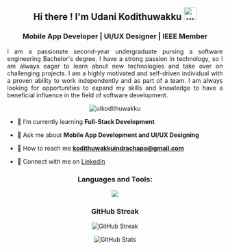 <h2 align="center"> Hi there ! I'm Udani Kodithuwakku 
    <img src="https://em-content.zobj.net/thumbs/120/twitter/322/waving-hand_1f44b.png" alt="wave" height="30"/>
</h2>

<h3 align="center"> Mobile App Developer | UI/UX Designer | IEEE Member </h3>

<div align = "center"> 
    <p style="text-align: justify; max-width: 600px; margin: 0 auto;" > 
        I am a passionate second-year undergraduate pursing a software engineering Bachelor's degree. I have a strong passion in technology, so I am always eager to learn about new technologies and take over on challenging projects. I am a highly motivated and self-driven individual with a proven ability to work independently and as part of a team. I am always looking for opportunities to expand my skills and knowledge to have a beneficial influence in the field of software development.
    </p>
</div>

<p align="center">
  <img src="https://komarev.com/ghpvc/?username=uikodithuwakku&label=Profile%20views&color=ff00ff&style=flat" alt="uikodithuwakku" />
</p>

- 🌱 I’m currently learning **Full-Stack Development**

- 💬 Ask me about **Mobile App Development and UI/UX Designing**

- 📧 How to reach me **kodithuwakkuindrachapa@gmail.com**

- 💼 Connect with me on [LinkedIn](https://www.linkedin.com/in/udani-kodithuwakku-156131328/)

<h3 align="center">Languages and Tools:</h3>
<p align="center">
    <a href="https://skillicons.dev">
    <img src="https://skillicons.dev/icons?i=html,css,js,java,php,dart,flutter,c,cs,dotnet,git,github,bootstrap,mysql,firebase,androidstudio,vscode,visualstudio,figma&theme=dark&perline=13" />
  </a>
</p>

<h3 align="center">GitHub Streak</h3>
<p align="center">
    <img src="https://github-readme-streak-stats.herokuapp.com/?user=uikodithuwakku&background=000000&stroke=130F40&ring=2234AE&fire=D3D3D3&currStreakNum=D3D3D3&sideNums=D3D3D3&currStreakLabel=D3D3D3&sideLabels=D3D3D3&dates=D3D3D3" alt="GitHub Streak" />
</p>

<p align="center">
    <img src="https://github-readme-stats.vercel.app/api?username=uikodithuwakku&show_icons=true&title_color=7A7ADB&icon_color=FFFFFF&text_color=D3D3D3&bg_color=0,000000,130F40&locale=en" alt="GitHub Stats" />
</p>